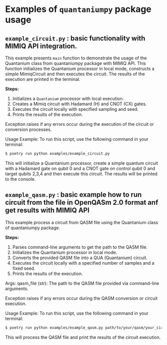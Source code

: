 # Examples of `quantaniumpy` package  usage 

## `example_circuit.py` : basic functionality with MIMIQ API integration.

This example presents `main` function to demonstrate the usage of the Quantanium class from quantaniumpy package with MIMIQ API.
This function initializes the Quantanium processor in local mode, constructs a simple MimiqCircuit and then executes the circuit. 
The results of the execution are printed in the terminal.


**Steps:**
1. Initializes a `Quantanium` processor with local execution.
2. Creates a Mimiq circuit with Hadamard (H) and CNOT (CX) gates.
3. Executes the circuit locally with specified sampling and seed.
4. Prints the results of the execution.

Exception raises if any errors occur during the execution of the circuit or conversion processes.

Usage Example:
To run this script, use the following command in your terminal:

```bash
$ poetry run python examples/example_circuit.py 
```

This will initialize a Quantanium processor, create a simple quantum circuit with a Hadamard gate on 
qubit 0 and a CNOT gate on control qubit 0 and target qubits 2,3,4 and then execute this circuit.
The results will be printed to the console.


## `example_qasm.py` : basic example how to run circuit from the file in OpenQASm 2.0 format anf get results with MIMIQ API

This example process a circuit from QASM file using the Quantanium class of quantaniumpy package.

**Steps:**
1. Parses command-line arguments to get the path to the QASM file.
2. Initializes the Quantanium processor in local mode.
3. Converts the provided QASM file into a QUA (Quantanium) circuit.
4. Executes the circuit locally with a specified number of samples and a fixed seed.
5. Prints the results of the execution.

Args:
    qasm_file (str): The path to the QASM file provided via command-line arguments.

Exception raises if any errors occur during the QASM conversion or circuit execution.
    
Usage Example:
To run this script, use the following command in your terminal:
        
```bash
$ poetry run python examples/example_qasm.py path/to/your/qasm/your_circuit.qasm
```
This will process the QASM file and print the results of the circuit execution.
